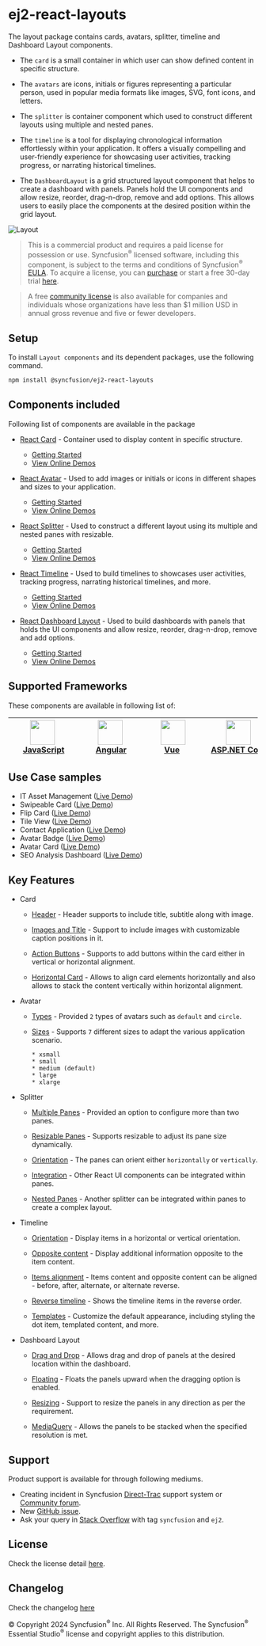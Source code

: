 # ej2-react-layouts

The layout package contains cards, avatars, splitter, timeline and Dashboard Layout components. 

* The `card` is a small container in which user can show defined content in specific structure. 

* The `avatars` are icons, initials or figures representing a particular person, used in popular media formats like images, SVG, font icons, and letters.

* The `splitter` is container component which used to construct different layouts using multiple and nested panes.

* The `timeline` is a tool for displaying chronological information effortlessly within your application. It offers a visually compelling and user-friendly experience for showcasing user activities, tracking progress, or narrating historical timelines.

* The `DashboardLayout` is a grid structured layout component that helps to create a dashboard with panels. Panels hold the UI components and allow resize, reorder, drag-n-drop, remove and add options. This allows users to easily place the components at the desired position within the grid layout.

![Layout](https://ej2.syncfusion.com/products/images/layout/readme.png)

> This is a commercial product and requires a paid license for possession or use. Syncfusion<sup>®</sup> licensed software, including this component, is subject to the terms and conditions of Syncfusion<sup>®</sup> [EULA](https://www.syncfusion.com/eula/es/). To acquire a license, you can [purchase](https://www.syncfusion.com/sales/products/?utm_source=npm&utm_medium=listing&utm_campaign=react-layout-npm) or start a free 30-day trial [here](https://www.syncfusion.com/account/manage-trials/start-trials/?utm_source=npm&utm_medium=listing&utm_campaign=react-layout-npm).

> A free [community license](https://www.syncfusion.com/products/communitylicense/?utm_source=npm&utm_medium=listing&utm_campaign=react-layout-npm) is also available for companies and individuals whose organizations have less than $1 million USD in annual gross revenue and five or fewer developers.

## Setup

To install `Layout components` and its dependent packages, use the following command.

```sh
npm install @syncfusion/ej2-react-layouts
```

## Components included

Following list of components are available in the package

* [React Card](https://www.syncfusion.com/react-ui-components/react-card?utm_source=npm&utm_medium=listing&utm_campaign=react-layout-npm) - Container used to display content in specific structure.
  * [Getting Started](https://ej2.syncfusion.com/react/documentation/card/getting-started/?utm_source=npm&utm_medium=listing&utm_campaign=react-layout-npm)
  * [View Online Demos](https://ej2.syncfusion.com/react/demos/?utm_source=npm&utm_medium=listing&utm_campaign=react-layout-npm#/fluent2/card/basic)

* [React Avatar](https://www.syncfusion.com/react-ui-components/react-avatar?utm_source=npm&utm_medium=listing&utm_campaign=react-layout-npm) - Used to add images or initials or icons in different shapes and sizes to your application.
  * [Getting Started](https://ej2.syncfusion.com/react/documentation/avatar/getting-started/?utm_source=npm&utm_medium=listing&utm_campaign=react-layout-npm)
  * [View Online Demos](https://ej2.syncfusion.com/react/demos/?utm_source=npm&utm_medium=listing&utm_campaign=react-layout-npm#/fluent2/avatar/default)

* [React Splitter](https://www.syncfusion.com/react-ui-components/react-splitter?utm_source=npm&utm_medium=listing&utm_campaign=react-layout-npm) - Used to construct a different layout using its multiple and nested panes with resizable.
  * [Getting Started](https://ej2.syncfusion.com/react/documentation/splitter/getting-started/?utm_source=npm&utm_medium=listing&utm_campaign=react-layout-npm)
  * [View Online Demos](https://ej2.syncfusion.com/react/demos/?utm_source=npm&utm_medium=listing&utm_campaign=react-layout-npm#/fluent2/splitter/default)

* [React Timeline](https://www.syncfusion.com/react-ui-components/react-timeline?utm_source=npm&utm_medium=listing&utm_campaign=react-layout-npm) - Used to build timelines to showcases user activities, tracking progress, narrating historical timelines, and more.
  * [Getting Started](https://ej2.syncfusion.com/react/documentation/timeline/getting-started/?utm_source=npm&utm_medium=listing&utm_campaign=react-layout-npm)
  * [View Online Demos](https://ej2.syncfusion.com/react/demos/?utm_source=npm&utm_medium=listing&utm_campaign=react-layout-npm#/fluent2/timeline/default)

* [React Dashboard Layout](https://www.syncfusion.com/react-ui-components/react-dashboard-layout?utm_source=npm&utm_medium=listing&utm_campaign=react-layout-npm) - Used to build dashboards with panels that holds the UI components and allow resize, reorder, drag-n-drop, remove and add options.
  * [Getting Started](https://ej2.syncfusion.com/react/documentation/dashboard-layout/getting-started/?utm_source=npm&utm_medium=listing&utm_campaign=react-layout-npm)
  * [View Online Demos](https://ej2.syncfusion.com/react/demos/?utm_source=npm&utm_medium=listing&utm_campaign=react-layout-npm#/fluent2/dashboard-layout/default)

## Supported Frameworks

These components are available in following list of:

| [<img src="https://ej2.syncfusion.com/github/images/js.svg" height="50" />](https://www.syncfusion.com/javascript-ui-controls?utm_medium=listing&utm_source=github)<br/>&nbsp;&nbsp;&nbsp;&nbsp;&nbsp;[JavaScript](https://www.syncfusion.com/javascript-ui-controls?utm_medium=listing&utm_source=github)&nbsp;&nbsp;&nbsp;&nbsp; | [<img src="https://ej2.syncfusion.com/github/images/angular-new.svg"  height="50" />](https://www.syncfusion.com/angular-components/?utm_medium=listing&utm_source=github)<br/>&nbsp;&nbsp;&nbsp;&nbsp;&nbsp;&nbsp;&nbsp;[Angular](https://www.syncfusion.com/angular-components/?utm_medium=listing&utm_source=github)&nbsp;&nbsp;&nbsp;&nbsp;&nbsp;&nbsp; | [<img src="https://ej2.syncfusion.com/github/images/vue.svg" height="50" />](https://www.syncfusion.com/vue-ui-components?utm_medium=listing&utm_source=github)<br/>&nbsp;&nbsp;&nbsp;&nbsp;&nbsp;&nbsp;&nbsp;&nbsp;[Vue](https://www.syncfusion.com/vue-ui-components?utm_medium=listing&utm_source=github)&nbsp;&nbsp;&nbsp;&nbsp;&nbsp;&nbsp;&nbsp;&nbsp;&nbsp; | [<img src="https://ej2.syncfusion.com/github/images/netcore.svg" height="50" />](https://www.syncfusion.com/aspnet-core-ui-controls?utm_medium=listing&utm_source=github)<br/>&nbsp;&nbsp;[ASP.NET&nbsp;Core](https://www.syncfusion.com/aspnet-core-ui-controls?utm_medium=listing&utm_source=github)&nbsp;&nbsp; | [<img src="https://ej2.syncfusion.com/github/images/netmvc.svg" height="50" />](https://www.syncfusion.com/aspnet-mvc-ui-controls?utm_medium=listing&utm_source=github)<br/>&nbsp;&nbsp;[ASP.NET&nbsp;MVC](https://www.syncfusion.com/aspnet-mvc-ui-controls?utm_medium=listing&utm_source=github)&nbsp;&nbsp; | 
| :-----: | :-----: | :-----: | :-----: | :-----: |

## Use Case samples

* IT Asset Management ([Live Demo](https://ej2.syncfusion.com/showcase/vue/assetmanagement/?utm_source=npm&utm_medium=listing&utm_campaign=react-layout-npm))
* Swipeable Card ([Live Demo](https://ej2.syncfusion.com/react/demos/?utm_source=npm&utm_medium=listing&utm_campaign=react-layout-npm#/fluent2/card/swipeable))
* Flip Card ([Live Demo](https://ej2.syncfusion.com/react/demos/?utm_source=npm&utm_medium=listing&utm_campaign=react-layout-npm#/fluent2/card/flip))
* Tile View ([Live Demo](https://ej2.syncfusion.com/react/demos/?utm_source=npm&utm_medium=listing&utm_campaign=react-layout-npm#/fluent2/card/tile))
* Contact Application ([Live Demo](https://ej2.syncfusion.com/react/demos/?utm_source=npm&utm_medium=listing&utm_campaign=react-layout-npm#/fluent2/avatar/listview))
* Avatar Badge ([Live Demo](https://ej2.syncfusion.com/react/demos/?utm_source=npm&utm_medium=listing&utm_campaign=react-layout-npm#/fluent2/avatar/badge))
* Avatar Card ([Live Demo](https://ej2.syncfusion.com/react/demos/?utm_source=npm&utm_medium=listing&utm_campaign=react-layout-npm#/fluent2/avatar/card))
* SEO Analysis Dashboard ([Live Demo](https://ej2.syncfusion.com/react/demos/?utm_source=npm&utm_medium=listing&utm_campaign=react-layout-npm#/fluent2/dashboard-layout/analytics-dashboard))

## Key Features

* Card

  * [Header](https://ej2.syncfusion.com/react/demos/?utm_source=npm&utm_medium=listing&utm_campaign=react-layout-npm#/fluent2/card/basic) - Header supports to include title, subtitle along with image.

  * [Images and Title](https://ej2.syncfusion.com/react/demos/?utm_source=npm&utm_medium=listing&utm_campaign=react-layout-npm#/fluent2/card/reveal) - Support to include images with customizable caption positions in it.

  * [Action Buttons](https://ej2.syncfusion.com/react/demos/?utm_source=npm&utm_medium=listing&utm_campaign=react-layout-npm#/fluent2/card/vertical) - Supports to add buttons within the card either in vertical or horizontal alignment.

  * [Horizontal Card](https://ej2.syncfusion.com/react/demos/?utm_source=npm&utm_medium=listing&utm_campaign=react-layout-npm#/fluent2/card/horizontal) - Allows to align card elements horizontally and also allows to stack the content vertically within horizontal alignment.

* Avatar
  * [Types](https://ej2.syncfusion.com/react/demos/?utm_source=npm&utm_medium=listing&utm_campaign=react-layout-npm#/fluent2/avatar/default) - Provided `2` types of avatars such as `default` and `circle`.

  * [Sizes](https://ej2.syncfusion.com/react/demos/?utm_source=npm&utm_medium=listing&utm_campaign=react-layout-npm#/fluent2/avatar/types) - Supports `7` different sizes to adapt the various application scenario.

        * xsmall
        * small
        * medium (default)
        * large
        * xlarge

* Splitter

  * [Multiple Panes](https://ej2.syncfusion.com/react/demos/?utm_source=npm&utm_medium=listing&utm_campaign=react-layout-npm#/fluent2/splitter/default) - Provided an option to configure more than two panes.

  * [Resizable Panes](https://ej2.syncfusion.com/react/demos/?utm_source=npm&utm_medium=listing&utm_campaign=react-layout-npm#/fluent2/splitter/code-editor-layout) - Supports resizable to adjust its pane size dynamically.

  * [Orientation](https://ej2.syncfusion.com/react/demos/?utm_source=npm&utm_medium=listing&utm_campaign=react-layout-npm#/fluent2/splitter/default) - The panes can orient either `horizontally` or `vertically`.

  * [Integration](https://ej2.syncfusion.com/react/demos/?utm_source=npm&utm_medium=listing&utm_campaign=react-layout-npm#/fluent2/splitter/accordion-navigation-menu) - Other React UI components can be integrated within panes.

  * [Nested Panes](https://ej2.syncfusion.com/react/demos/?utm_source=npm&utm_medium=listing&utm_campaign=react-layout-npm#/fluent2/splitter/code-editor-layout) - Another splitter can be integrated within panes to create a complex layout.

* Timeline

  * [Orientation](https://ej2.syncfusion.com/react/demos/?utm_source=npm&utm_medium=listing&utm_campaign=react-layout-npm#/fluent2/timeline/api) - Display items in a horizontal or vertical orientation.

  * [Opposite content](https://ej2.syncfusion.com/react/demos/?utm_source=npm&utm_medium=listing&utm_campaign=react-layout-npm#/fluent2/timeline/api) -  Display additional information opposite to the item content.
  
  * [Items alignment](https://ej2.syncfusion.com/react/demos/?utm_source=npm&utm_medium=listing&utm_campaign=react-layout-npm#/fluent2/timeline/api) - Items content and opposite content can be aligned - before, after, alternate, or alternate reverse.
  
  * [Reverse timeline](https://ej2.syncfusion.com/react/demos/?utm_source=npm&utm_medium=listing&utm_campaign=react-layout-npm#/fluent2/timeline/api) - Shows the timeline items in the reverse order.
  
  * [Templates](https://ej2.syncfusion.com/react/demos/?utm_source=npm&utm_medium=listing&utm_campaign=react-layout-npm#/fluent2/timeline/template) - Customize the default appearance, including styling the dot item, templated content, and more.

* Dashboard Layout
 
   * [Drag and Drop](https://ej2.syncfusion.com/react/demos/?utm_source=npm&utm_medium=listing&utm_campaign=react-layout-npm#/fluent2/dashboard-layout/properties) - Allows drag and drop of panels at the desired location within the dashboard.

   * [Floating](https://ej2.syncfusion.com/react/demos/?utm_source=npm&utm_medium=listing&utm_campaign=react-layout-npm#/fluent2/dashboard-layout/properties) - Floats the panels upward when the dragging option is enabled.

   * [Resizing](https://ej2.syncfusion.com/react/demos/?utm_source=npm&utm_medium=listing&utm_campaign=react-layout-npm#/fluent2/dashboard-layout/properties) - Support to resize the panels in any direction as per the requirement.

   * [MediaQuery](https://ej2.syncfusion.com/react/demos/?utm_source=npm&utm_medium=listing&utm_campaign=react-layout-npm#/fluent2/dashboard-layout/default) - Allows the panels to be stacked when the specified resolution is met.

## Support

Product support is available for through following mediums.

* Creating incident in Syncfusion [Direct-Trac](https://www.syncfusion.com/support/directtrac/incidents/?utm_source=npm&utm_medium=listing&utm_campaign=react-layout-npm) support system or [Community forum](https://www.syncfusion.com/forums/essential-js2/?utm_source=npm&utm_medium=listing&utm_campaign=react-layout-npm).
* New [GitHub issue](https://github.com/syncfusion/ej2-react-ui-components/issues/new/?utm_source=npm&utm_medium=listing&utm_campaign=react-layout-npm).
* Ask your query in [Stack Overflow](https://stackoverflow.com/?utm_source=npm&utm_medium=listing&utm_campaign=react-layout-npm) with tag `syncfusion` and `ej2`.

## License

Check the license detail [here](https://github.com/syncfusion/ej2-react-ui-components/blob/master/license/?utm_source=npm&utm_medium=listing&utm_campaign=react-layout-npm).

## Changelog

Check the changelog [here](https://github.com/syncfusion/ej2-react-ui-components/blob/master/components/layouts/CHANGELOG.md/?utm_source=npm&utm_medium=listing&utm_campaign=react-layout-npm)

© Copyright 2024 Syncfusion<sup>®</sup> Inc. All Rights Reserved. The Syncfusion<sup>®</sup> Essential Studio<sup>®</sup> license and copyright applies to this distribution.